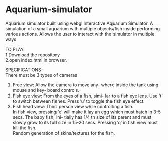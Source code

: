 # Aquarium-simulator
Aquarium simulator built using webgl
Interactive Aquarium Simulator. A simulation
of a small aquarium with multiple objects/fish
inside performing various actions. Allows the
user to interact with the simulator in multiple
ways <br>

TO PLAY: <br>
1.Download the repository <br>
2.open index.html in browser. <br>

SPECIFICATIONS : <br>
There must be 3 types of cameras <br>
1. Free view: Allow the camera to move any-
where inside the tank using mouse and key-
board controls. <br>
2. Fish eye view: From the eyes of a fish, simi-
lar to a fish eye lens. Use 't' to switch between fishes. Press
’u’ to toggle the fish eye effect. <br>
3. Fish head view: Third person view while
controlling a fish.<br>
In
fish view, pressing ’e’ will make it lay an egg
which must hatch in 3-5 secs. The baby fish, ini-
tially has 1/4 th size of its parent and must slowly
grow to its full size in 15-20 secs. Pressing ’q’
in fish view must kill the fish. <br>
Random generation of skins/textures
for the fish.
